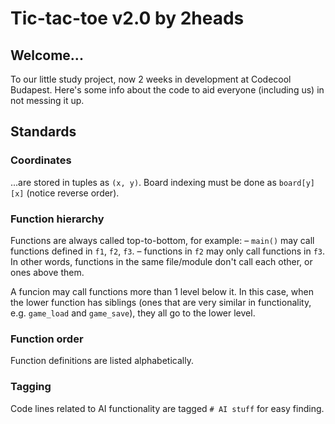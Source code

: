 # Tic-tac-toe v2.0 by 2heads

## Welcome...
To our little study project, now 2 weeks in development at Codecool Budapest.
Here's some info about the code to aid everyone (including us) in not messing it up.

## Standards

### Coordinates
...are stored in tuples as `(x, y)`.
Board indexing must be done as `board[y][x]` (notice reverse order).

### Function hierarchy
Functions are always called top-to-bottom, for example:
– `main()` may call functions defined in `f1`, `f2`, `f3`.
– functions in `f2` may only call functions in `f3`.
In other words, functions in the same file/module don't call each other, or ones above them.

A funcion may call functions more than 1 level below it.
  In this case, when the lower function has siblings (ones that are very similar in functionality, e.g. `game_load` and `game_save`), they all go to the lower level.

### Function order
Function definitions are listed alphabetically.

### Tagging
Code lines related to AI functionality are tagged `# AI stuff` for easy finding.